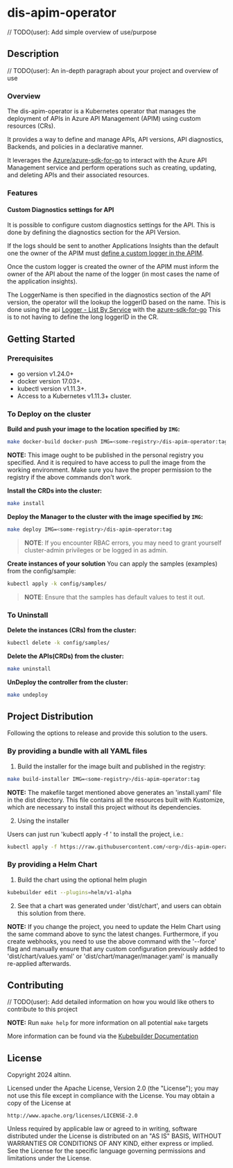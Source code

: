 # dis-apim-operator
// TODO(user): Add simple overview of use/purpose

## Description
// TODO(user): An in-depth paragraph about your project and overview of use

### Overview
The dis-apim-operator is a Kubernetes operator that manages the deployment of APIs in Azure API Management (APIM) using custom resources (CRs). 

It provides a way to define and manage APIs, API versions, API diagnostics, Backends, and policies in a declarative manner.

It leverages the [Azure/azure-sdk-for-go](https://github.com/Azure/azure-sdk-for-go) to interact with the Azure API Management service and perform operations such as creating, updating, and deleting APIs and their associated resources.

### Features

#### Custom Diagnostics settings for API

It is possible to configure custom diagnostics settings for the API. This is done by defining the diagnostics section for the API Version.

If the logs should be sent to another Applications Insights than the default one the owner of the APIM must [define a custom logger in the APIM](https://learn.microsoft.com/en-us/azure/api-management/api-management-howto-app-insights?tabs=rest).

Once the custom logger is created the owner of the APIM must inform the owner of the API about the name of the logger (in most cases the name of the application insights).

The LoggerName is then specified in the diagnostics section of the API version, the operator will the lookup the loggerID based on the name. This is done using the api [Logger - List By Service](https://learn.microsoft.com/en-us/rest/api/apimanagement/logger/list-by-service?view=rest-apimanagement-2024-05-01&tabs=HTTP) with the [azure-sdk-for-go](https://github.com/Azure/azure-sdk-for-go/blob/main/sdk/resourcemanager/apimanagement/armapimanagement/logger_client.go) This is to not having to define the long loggerID in the CR.

## Getting Started

### Prerequisites
- go version v1.24.0+
- docker version 17.03+.
- kubectl version v1.11.3+.
- Access to a Kubernetes v1.11.3+ cluster.

### To Deploy on the cluster
**Build and push your image to the location specified by `IMG`:**

```sh
make docker-build docker-push IMG=<some-registry>/dis-apim-operator:tag
```

**NOTE:** This image ought to be published in the personal registry you specified.
And it is required to have access to pull the image from the working environment.
Make sure you have the proper permission to the registry if the above commands don’t work.

**Install the CRDs into the cluster:**

```sh
make install
```

**Deploy the Manager to the cluster with the image specified by `IMG`:**

```sh
make deploy IMG=<some-registry>/dis-apim-operator:tag
```

> **NOTE**: If you encounter RBAC errors, you may need to grant yourself cluster-admin
privileges or be logged in as admin.

**Create instances of your solution**
You can apply the samples (examples) from the config/sample:

```sh
kubectl apply -k config/samples/
```

>**NOTE**: Ensure that the samples has default values to test it out.

### To Uninstall
**Delete the instances (CRs) from the cluster:**

```sh
kubectl delete -k config/samples/
```

**Delete the APIs(CRDs) from the cluster:**

```sh
make uninstall
```

**UnDeploy the controller from the cluster:**

```sh
make undeploy
```

## Project Distribution

Following the options to release and provide this solution to the users.

### By providing a bundle with all YAML files

1. Build the installer for the image built and published in the registry:

```sh
make build-installer IMG=<some-registry>/dis-apim-operator:tag
```

**NOTE:** The makefile target mentioned above generates an 'install.yaml'
file in the dist directory. This file contains all the resources built
with Kustomize, which are necessary to install this project without its
dependencies.

2. Using the installer

Users can just run 'kubectl apply -f <URL for YAML BUNDLE>' to install
the project, i.e.:

```sh
kubectl apply -f https://raw.githubusercontent.com/<org>/dis-apim-operator/<tag or branch>/dist/install.yaml
```

### By providing a Helm Chart

1. Build the chart using the optional helm plugin

```sh
kubebuilder edit --plugins=helm/v1-alpha
```

2. See that a chart was generated under 'dist/chart', and users
can obtain this solution from there.

**NOTE:** If you change the project, you need to update the Helm Chart
using the same command above to sync the latest changes. Furthermore,
if you create webhooks, you need to use the above command with
the '--force' flag and manually ensure that any custom configuration
previously added to 'dist/chart/values.yaml' or 'dist/chart/manager/manager.yaml'
is manually re-applied afterwards.

## Contributing
// TODO(user): Add detailed information on how you would like others to contribute to this project

**NOTE:** Run `make help` for more information on all potential `make` targets

More information can be found via the [Kubebuilder Documentation](https://book.kubebuilder.io/introduction.html)

## License

Copyright 2024 altinn.

Licensed under the Apache License, Version 2.0 (the "License");
you may not use this file except in compliance with the License.
You may obtain a copy of the License at

    http://www.apache.org/licenses/LICENSE-2.0

Unless required by applicable law or agreed to in writing, software
distributed under the License is distributed on an "AS IS" BASIS,
WITHOUT WARRANTIES OR CONDITIONS OF ANY KIND, either express or implied.
See the License for the specific language governing permissions and
limitations under the License.

